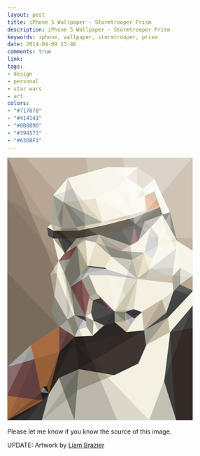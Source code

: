 ```yaml
---
layout: post
title: iPhone 5 Wallpaper - Stormtrooper Prism
description: iPhone 5 Wallpaper - Stormtrooper Prism
keywords: iphone, wallpaper, stormtrooper, prism
date: 2014-04-09 13:46
comments: true
link:
tags:
- design
- personal
- star wars
- art
colors:
- "#717070"
- "#414141"
- "#8B8B90"
- "#394573"
- "#63DBF1"
---
```


[![Stormtrooper Prism](/assets/images/stormtrooper_s.jpg)](/assets/images/stormtrooper.jpg)

Please let me know if you know the source of this image.

UPDATE: Artwork by [Liam Brazier](http://www.liambrazier.com/)
